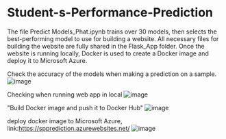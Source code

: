 # Student-s-Performance-Prediction
The file Predict Models_Phat.ipynb trains over 30 models, then selects the best-performing model to use for building a website. All necessary files for building the website are fully shared in the Flask_App folder. Once the website is running locally, Docker is used to create a Docker image and deploy it to Microsoft Azure.

Check the accuracy of the models when making a prediction on a sample.
![image](https://github.com/F4tt/Student-s-Performance-Prediction/assets/122816713/9cd7593b-e748-4de3-acd5-a62706ff21c2)


Checking when running web app in local
![image](https://github.com/F4tt/Student-s-Performance-Prediction/assets/122816713/03f2395e-b2d8-4ad8-9452-1ca2ad26ba2f)

"Build Docker image and push it to Docker Hub"
![image](https://github.com/F4tt/Student-s-Performance-Prediction/assets/122816713/d97b46c4-5603-4f6c-9d4a-9da0801002da)


deploy docker image to Microsoft Azure, link:https://spprediction.azurewebsites.net/
![image](https://github.com/F4tt/Student-s-Performance-Prediction/assets/122816713/4567f9c5-d1fa-40e5-a45e-034dc28e5992)
